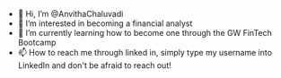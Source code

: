 - 👋 Hi, I’m @AnvithaChaluvadi
- 👀 I’m interested in becoming a financial analyst
- 🌱 I’m currently learning how to become one through the GW FinTech Bootcamp
- 📫 How to reach me through linked in, simply type my username into LinkedIn and don't be afraid to reach out!

<!---
AnvithaChaluvadi/AnvithaChaluvadi is a ✨ special ✨ repository because its `README.md` (this file) appears on your GitHub profile.
You can click the Preview link to take a look at your changes.
--->
